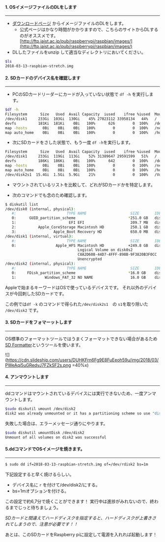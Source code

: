 #### 1. OSイメージファイルのDLをします
---
- [ダウンロードページ](https://www.raspberrypi.org/downloads/) からイメージファイルのDLをします。
   - 公式ページはかなり時間がかかりますので、こちらのサイトからDLするのがオススメです。
[http://ftp.jaist.ac.jp/pub/raspberrypi/raspbian/images/](http://ftp.jaist.ac.jp/pub/raspberrypi/raspbian/images/)
- DLしたファイルをunzip して適当なディレクトリにおいてください。

```bash
$ls
2018-03-13-raspbian-stretch.img
```

#### 2. SDカードのデバイス名を確認します
---
- PCのSDカードリーダーにカードが入っていない状態で `df -h` を実行します。

```bash
$df -h
Filesystem      Size   Used  Avail Capacity  iused    ifree %iused  Mounted on
/dev/disk1     233Gi  103Gi  130Gi    45% 27023112 33958134   44%   /
devfs          181Ki  181Ki    0Bi   100%      626        0  100%   /dev
map -hosts       0Bi    0Bi    0Bi   100%        0        0  100%   /net
map auto_home    0Bi    0Bi    0Bi   100%        0        0  100%   /home

```
- 次にSDカードをさした状態で、もう一度 `df -h`を実行します。

```bash
Filesystem      Size   Used  Avail Capacity  iused    ifree %iused  Mounted on
/dev/disk1     233Gi  119Gi  113Gi    52% 31389647 29591599   51%   /
devfs          186Ki  186Ki    0Bi   100%      642        0  100%   /dev
map -hosts       0Bi    0Bi    0Bi   100%        0        0  100%   /net
map auto_home    0Bi    0Bi    0Bi   100%        0        0  100%   /home
/dev/disk2s1  15.4Gi  1.5Gi  5.9Gi    21%        0        0  100%   /Volumes/NO NAME <=※これ
```
- マウントされているリストを比較して、どれがSDカードかを特定します。

- 次のコマンドでも念のため確認します。

```bash
$ diskutil list
/dev/disk0 (internal, physical):
   #:                       TYPE NAME                    SIZE       IDENTIFIER
   0:      GUID_partition_scheme                        *251.0 GB   disk0
   1:                        EFI EFI                     209.7 MB   disk0s1
   2:          Apple_CoreStorage Macintosh HD            250.1 GB   disk0s2
   3:                 Apple_Boot Recovery HD             650.0 MB   disk0s3
/dev/disk1 (internal, virtual):
   #:                       TYPE NAME                    SIZE       IDENTIFIER
   0:                  Apple_HFS Macintosh HD           +249.8 GB   disk1
                                 Logical Volume on disk0s2
                                 C8A2D608-44D7-4FFF-898B-9F3820B3F0CC
                                 Unencrypted
/dev/disk2 (internal, physical):
   #:                       TYPE NAME                    SIZE       IDENTIFIER
   0:     FDisk_partition_scheme                        *16.0 GB    disk2
   1:             Windows_FAT_32 NO NAME                 16.0 GB    disk2s1　　<=※これ
```
Appleで始まるキーワードはOSで使っているデバイスです。 それ以外のデバイスが今回刺したSDカードです。 


この例では`df -k` のコマンドで得られた`/dev/disk2s1`　の `s1`を取り除いた　`/dev/disk2` です。

#### 3. SDカードをフォマーットします
---

OS標準のフォーマットツールではうまくフォーマットできない場合があるため [SD Formatter](https://www.sdcard.org/jp/downloads/formatter_4/index.html)というツールを使います。

![](https://cdn.slideship.com/users/DUHKFrn6Fg9E8FuEeoh59u/img/2018/03/PWeAqi5uGRedvJ7FZkSF2s.png =40%x)


#### 4. アンマウントします
---
ddコマンドはマウントされているデバイスには実行できないため、一度アンマウントします。 

```bash
$sudo diskutil umount /dev/disk2
disk2 was already unmounted or it has a partitioning scheme so use "diskutil unmountDisk" instead
```

失敗した場合は、エラーメッセージ通りにやります。

```bash
$sudo diskutil umountDisk /dev/disk2
Unmount of all volumes on disk2 was successful
```

#### 5.ddコマンドでOSイメージを焼きます。
---

```bash
$ sudo dd if=2018-03-13-raspbian-stretch.img of=/dev/rdisk2 bs=1m
```

下記設定すると早く焼けるらしい。
- デバイス名に `r` を付けて/dev/disk2/にする。
- bs=1mオプションを付ける。

この設定で約6,7分で焼くことができます！
実行中は進捗がみれないので、終わるまでじっと待ちましょう。

*SDカードと間違えてハードディスクを指定すると、ハードディスクが上書きされてしまうので、注意が必要です！！*

あとは、このSDカードをRaspberry piに設定して電源を入れれば起動します！



